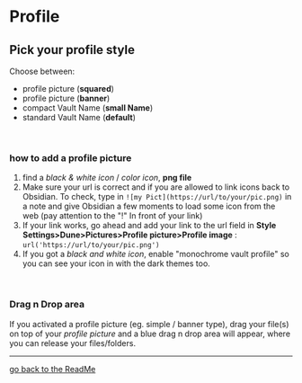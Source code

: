 # Profile
## Pick your profile style

Choose between:

- profile picture (**squared**)
- profile picture (**banner**)
- compact Vault Name (**small Name**)
- standard Vault Name (**default**)

<br>

### how to add a profile picture

1. find a *black & white icon* / *color icon*, **png file**
2. Make sure your url is correct and if you are allowed to link icons back to Obsidian. To check, type in `![my Pict](https://url/to/your/pic.png)` in a note and give Obsidian a few moments to load some icon from the web (pay attention to the "!" In front of your link)
3. If your link works, go ahead and add your link to the url field in **Style Settings>Dune>Pictures>Profile picture>Profile image** : `url('https://url/to/your/pic.png')`
4. If you got a *black and white icon*, enable "monochrome vault profile" so you can see your icon in with the dark themes too.

<br>

### Drag n Drop area

If you activated a profile picture (eg. simple / banner type), drag your file(s) on top of your *profile picture* and a blue drag n drop area will appear, where you can release your files/folders.

---
[go back to the ReadMe](https://github.com/Jopp-gh/Obsidian-Dune84/tree/main)

